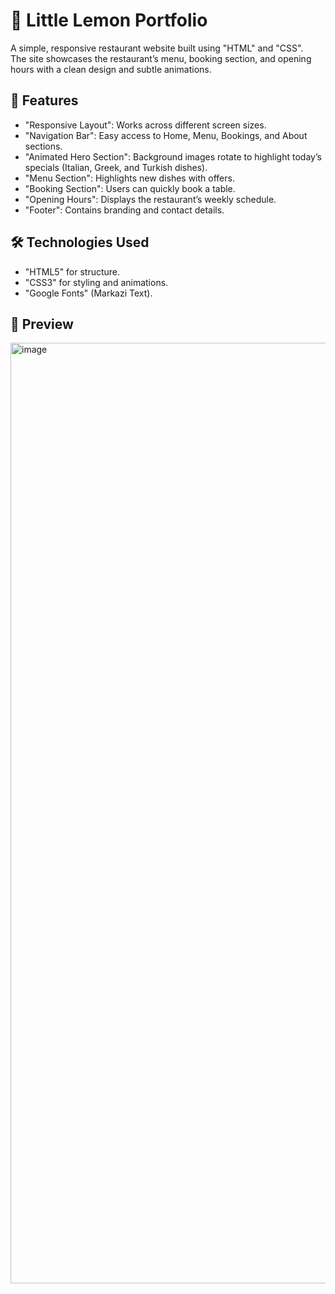 # 🍋 Little Lemon Portfolio

A simple, responsive restaurant website built using "HTML" and "CSS".  
The site showcases the restaurant’s menu, booking section, and opening hours with a clean design and subtle animations.

## 📌 Features
- "Responsive Layout": Works across different screen sizes.  
- "Navigation Bar": Easy access to Home, Menu, Bookings, and About sections.  
- "Animated Hero Section": Background images rotate to highlight today’s specials (Italian, Greek, and Turkish dishes).  
- "Menu Section": Highlights new dishes with offers.  
- "Booking Section": Users can quickly book a table.  
- "Opening Hours": Displays the restaurant’s weekly schedule.  
- "Footer": Contains branding and contact details.

## 🛠️ Technologies Used
- "HTML5" for structure.  
- "CSS3" for styling and animations. 
- "Google Fonts" (Markazi Text).

## 📸 Preview
<img width="1588" height="1505" alt="image" src="https://github.com/user-attachments/assets/c1042eb0-4daf-4911-b5f6-2eaff2dc6c10" />
